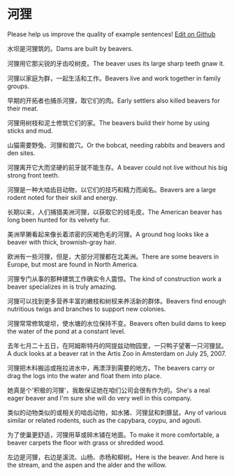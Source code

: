 # 河狸

Please help us improve the quality of example sentences! [Edit on Github](https://github.com/jiyushe/jiyu-example-sentence-source/blob/main/chinese/heli.md)

<p><span class="chinese">水坝是河狸筑的。</span><span class="english">Dams are built by beavers.</span></p>

<p><span class="chinese">河狸用它那尖锐的牙齿咬树皮。</span><span class="english">The beaver uses its large sharp teeth gnaw it.</span></p>

<p><span class="chinese">河狸以家庭为群，一起生活和工作。</span><span class="english">Beavers live and work together in family groups.</span></p>

<p><span class="chinese">早期的开拓者也捕杀河狸，取它们的肉。</span><span class="english">Early settlers also killed beavers for their meat.</span></p>

<p><span class="chinese">河狸用树枝和泥土修筑它们的家。</span><span class="english">The beavers build their home by using sticks and mud.</span></p>

<p><span class="chinese">山猫需要野兔、河狸和兽穴。</span><span class="english">Or the bobcat, needing rabbits and beavers and den sites.</span></p>

<p><span class="chinese">河狸离开它大而坚硬的前牙就不能生存。</span><span class="english">A beaver could not live without his big strong front teeth.</span></p>

<p><span class="chinese">河狸是一种大啮齿目动物，以它们的技巧和精力而闻名。</span><span class="english">Beavers are a large rodent noted for their skill and energy.</span></p>

<p><span class="chinese">长期以来，人们捕猎美洲河狸，以获取它的绒毛皮。</span><span class="english">The American beaver has long been hunted for its velvety fur.</span></p>

<p><span class="chinese">美洲旱獭看起来像长着浓密的灰褐色毛的河狸。</span><span class="english">A ground hog looks like a beaver with thick, brownish-gray hair.</span></p>

<p><span class="chinese">欧洲有一些河狸，但是，大部分河狸都在北美洲。</span><span class="english">There are some beavers in Europe, but most are found in North America.</span></p>

<p><span class="chinese">河狸专门从事的那种建筑工作确实令人震惊。</span><span class="english">The kind of construction work a beaver specializes in is truly amazing.</span></p>

<p><span class="chinese">河狸可以找到更多营养丰富的嫩枝和树杈来养活新的群体。</span><span class="english">Beavers find enough nutritious twigs and branches to support new colonies.</span></p>

<p><span class="chinese">河狸常常修筑堤坝，使水塘的水位保持不变。</span><span class="english">Beavers often build dams to keep the water of the pond at a constant level.</span></p>

<p><span class="chinese">去年七月二十五日，在阿姆斯特丹的阿提兹动物园里，一只鸭子望著一只河狸鼠。</span><span class="english">A duck looks at a beaver rat in the Artis Zoo in Amsterdam on July 25, 2007.</span></p>

<p><span class="chinese">河狸把木料搬运或拖拉进水中，再漂浮到需要的地方。</span><span class="english">The beavers carry or drag the logs into the water and float them into place.</span></p>

<p><span class="chinese">她真是个'积极的河狸'，我敢保证她在咱们公司会很有作为的。</span><span class="english">She's a real eager beaver and I'm sure she will do very well in this company.</span></p>

<p><span class="chinese">类似的动物类似的或相关的啮齿动物，如水猪、河狸鼠和刺豚鼠。</span><span class="english">Any of various similar or related rodents, such as the capybara, coypu, and agouti.</span></p>

<p><span class="chinese">为了使巢更舒适，河狸用草或碎木铺在地面。</span><span class="english">To make it more comfortable, a beaver carpets the floor with grass or shredded wood.</span></p>

<p><span class="chinese">左边是河狸，右边是溪流、山杨、赤杨和柳树。</span><span class="english">Here is the beaver. And here is the stream, and the aspen and the alder and the willow.</span></p>

